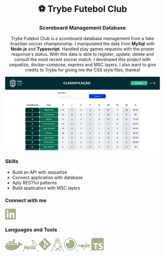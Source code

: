 <h1 align="center">⚽ Trybe Futebol Club</h1>
<h3 align="center">Scoreboard Management Database</h3>

<p align="center">
  Trybe Futebol Club is a scoreboard database management from a fake brazilian soccer championship. I manipulated the data from <strong>MySql</strong> with <strong>Node.js</strong> and <strong>Typescript</strong>. Handled play games requests with the     proper response's status. With this data is able to register, update, delete and consult the most recent soccer match. I developed this project with sequelize, docker-compose, express and MSC layers. I also want to give credits to Trybe for giving me the CSS style files, thanks! 
</p>

<p align="center">
  <img src="app/frontend/src/images/front-example.png" />
</p>

<h3 align="left">Skills</h3>

- Build an API with sequelize
- Connect application with database
- Aply RESTful patterns
- Build application with MSC layers

<h3 align="left">Connect with me</h3>
<p align="left">
<a href="https://linkedin.com/in/larissa-julia-araújo" target="blank"><img align="center" src="app/frontend/src/images/Linkedin.png" alt="larissa-julia-araújo"/></a>
</p>

<h3 align="left">Languages and Tools</h3>
<p align="left">
  <a href="https://www.docker.com/" target="_blank" rel="noreferrer">
    <img src="app/frontend/src/images/Docker.png" alt="docker"/>
  </a>
  <a href="https://www.mysql.com/" target="_blank" rel="noreferrer">
    <img src="app/frontend/src/images/MySql.png" alt="mysql"/>
  </a>
  <a href="https://git-scm.com/" target="_blank" rel="noreferrer">
    <img src="app/frontend/src/images/Git.png" alt="git"/>
  </a>
  <a href="https://www.linux.org/" target="_blank" rel="noreferrer">
    <img src="app/frontend/src/images/Linux.png" alt="linux"/>
  </a>
  <a href="https://insomnia.rest/" target="_blank" rel="noreferrer">
    <img src="app/frontend/src/images/insomnia-logo.png" alt="insomnia"/>
  </a>
  <a href="https://nodejs.dev/" target="_blank" rel="noreferrer">
    <img src="app/frontend/src/images/node-logo.png" alt="node"/>
  </a>
    <a href="https://www.typescriptlang.org/" target="_blank" rel="noreferrer">
    <img src="app/frontend/src/images/Typescript.png" alt="typescript"/>
  </a>
</p>
